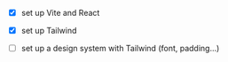 - [x] set up Vite and React
- [x] set up Tailwind
- [ ] set up a design system with Tailwind (font, padding...)

